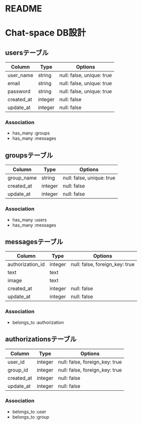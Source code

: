 # README

# Chat-space DB設計

## usersテーブル
|Column|Type|Options|
|------|----|-------|
|user_name|string|null: false, unique: true|
|email|string|null: false, unique: true|
|password|string|null: false, unique: true|
|created_at|integer|null: false|
|update_at|integer|null: false|

### Association
- has_many :groups
- has_many :messages


## groupsテーブル
|Column|Type|Options|
|------|----|-------|
|group_name|string|null: false, unique: true|
|created_at|integer|null: false|
|update_at|integer|null: false|

### Association
- has_many :users
- has_many :messages


## messagesテーブル
|Column|Type|Options|
|------|----|-------|
|authorization_id|integer|null: false, foreign_key: true|
|text|text||
|image|text||
|created_at|integer|null: false|
|update_at|integer|null: false|

### Association
- belongs_to :authorization


## authorizationsテーブル
|Column|Type|Options|
|------|----|-------|
|user_id|integer|null: false, foreign_key: true|
|group_id|integer|null: false, foreign_key: true|
|created_at|integer|null: false|
|update_at|integer|null: false|

### Association
- belongs_to :user
- belongs_to :group